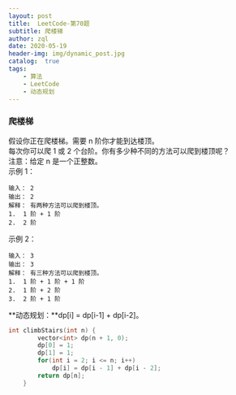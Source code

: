 ```yaml
---
layout: post
title:  LeetCode-第70题
subtitle: 爬楼梯
author: zql
date: 2020-05-19
header-img: img/dynamic_post.jpg
catalog:  true
tags:
    - 算法
    - LeetCode
    - 动态规划
---
```

### 爬楼梯  
假设你正在爬楼梯。需要 n 阶你才能到达楼顶。  
每次你可以爬 1 或 2 个台阶。你有多少种不同的方法可以爬到楼顶呢？  
注意：给定 n 是一个正整数。  
示例 1：  
```
输入： 2
输出： 2
解释： 有两种方法可以爬到楼顶。
1.  1 阶 + 1 阶
2.  2 阶
```
示例 2：  
```
输入： 3
输出： 3
解释： 有三种方法可以爬到楼顶。
1.  1 阶 + 1 阶 + 1 阶
2.  1 阶 + 2 阶
3.  2 阶 + 1 阶
```
**动态规划：**dp[i] = dp[i-1] + dp[i-2]。  
```c++
int climbStairs(int n) {
        vector<int> dp(n + 1, 0);
        dp[0] = 1;
        dp[1] = 1;
        for(int i = 2; i <= n; i++)
            dp[i] = dp[i - 1] + dp[i - 2];
        return dp[n];
    }
```
